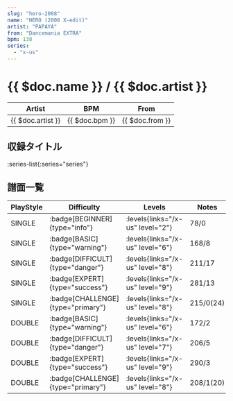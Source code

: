 ```yaml
---
slug: "hero-2008"
name: "HERO (2008 X-edit)"
artist: "PAPAYA"
from: "Dancemania EXTRA"
bpm: 138
series:
  - "x-us"
---
```


# {{ $doc.name }} / {{ $doc.artist }}

|Artist|BPM|From|
|------|---|----|
|{{ $doc.artist }}|{{ $doc.bpm }}|{{ $doc.from }}|

## 収録タイトル

:series-list{:series="series"}

## 譜面一覧

|PlayStyle|Difficulty|Levels|Notes|Movie|
|---------|----------|------|-----|-----|
|SINGLE| :badge[BEGINNER]{type="info"}| :levels{links="/x-us" level="2"}|78/0||
|SINGLE| :badge[BASIC]{type="warning"}| :levels{links="/x-us" level="6"}|168/8||
|SINGLE| :badge[DIFFICULT]{type="danger"}| :levels{links="/x-us" level="8"}|211/17||
|SINGLE| :badge[EXPERT]{type="success"}| :levels{links="/x-us" level="9"}|281/13||
|SINGLE| :badge[CHALLENGE]{type="primary"}| :levels{links="/x-us" level="8"}|215/0(24)||
|DOUBLE| :badge[BASIC]{type="warning"}| :levels{links="/x-us" level="6"}|172/2||
|DOUBLE| :badge[DIFFICULT]{type="danger"}| :levels{links="/x-us" level="7"}|206/5||
|DOUBLE| :badge[EXPERT]{type="success"}| :levels{links="/x-us" level="9"}|290/3||
|DOUBLE| :badge[CHALLENGE]{type="primary"}| :levels{links="/x-us" level="8"}|208/1(20)||
